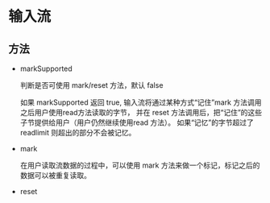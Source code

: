 
# 输入流

## 方法

- markSupported
    
    判断是否可使用 mark/reset 方法，默认 false

    如果 markSupported 返回 true, 输入流将通过某种方式“记住”mark 方法调用之后用户使用read方法读取的字节，
    并在 reset 方法调用后，把“记住”的这些子节提供给用户（用户仍然继续使用read 方法）。
    如果“记忆”的字节超过了 readlimit 则超出的部分不会被记忆。
    
- mark

    在用户读取流数据的过程中，可以使用 mark 方法来做一个标记，标记之后的数据可以被重复读取。

- reset
